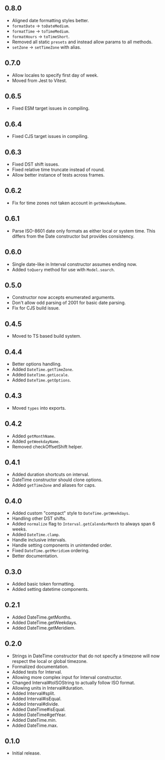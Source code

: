 ## 0.8.0

- Aligned date formatting styles better.
- `formatDate` -> `toDateMedium`.
- `formatTime` -> `toTimeMedium`.
- `formatHours` -> `toTimeShort`.
- Removed all static `presets` and instead allow params to all methods.
- `setZone` -> `setTimeZone` with alias.

## 0.7.0

- Allow locales to specify first day of week.
- Moved from Jest to Vitest.

## 0.6.5

- Fixed ESM target issues in compiling.

## 0.6.4

- Fixed CJS target issues in compiling.

## 0.6.3

- Fixed DST shift issues.
- Fixed relative time truncate instead of round.
- Allow better instance of tests across frames.

## 0.6.2

- Fix for time zones not taken account in `getWeekdayName`.

## 0.6.1

- Parse ISO-8601 date only formats as either local or system time. This differs
  from the Date constructor but provides consistency.

## 0.6.0

- Single date-like in Interval constructor assumes ending now.
- Added `toQuery` method for use with `Model.search`.

## 0.5.0

- Constructor now accepts enumerated arguments.
- Don't allow odd parsing of 2001 for basic date parsing.
- Fix for CJS build issue.

## 0.4.5

- Moved to TS based build system.

## 0.4.4

- Better options handling.
- Added `DateTime.getTimeZone`.
- Added `DateTime.getLocale`.
- Added `DateTime.getOptions`.

## 0.4.3

- Moved `types` into exports.

## 0.4.2

- Added `getMonthName`.
- Added `getWeekdayName`.
- Removed checkOffsetShift helper.

## 0.4.1

- Added duration shortcuts on interval.
- DateTime constructor should clone options.
- Added `getTimeZone` and aliases for caps.

## 0.4.0

- Added custom "compact" style to `DateTime.getWeekdays`.
- Handling other DST shifts.
- Added `normalize` flag to `Interval.getCalendarMonth` to always span 6 weeks.
- Added `DateTime.clamp`.
- Handle inclusive intervals.
- Handle setting components in unintended order.
- Fixed `DateTime.getMeridiem` ordering.
- Better documentation.

## 0.3.0

- Added basic token formatting.
- Added setting datetime components.

## 0.2.1

- Added DateTime.getMonths.
- Added DateTime.getWeekdays.
- Added DateTime.getMeridiem.

## 0.2.0

- Strings in DateTime constructor that do not specify a timezone will now
  respect the local or global timezone.
- Formalized documentation.
- Added tests for Interval.
- Allowing more complex input for Interval constructor.
- Changed Interval#toISOString to actually follow ISO format.
- Allowing units in Interval#duration.
- Added Interval#split.
- Added Interval#isEqual.
- Added Interval#divide.
- Added DateTime#isEqual.
- Added DateTime#getYear.
- Added DateTime.min.
- Added DateTime.max.

## 0.1.0

- Initial release.
